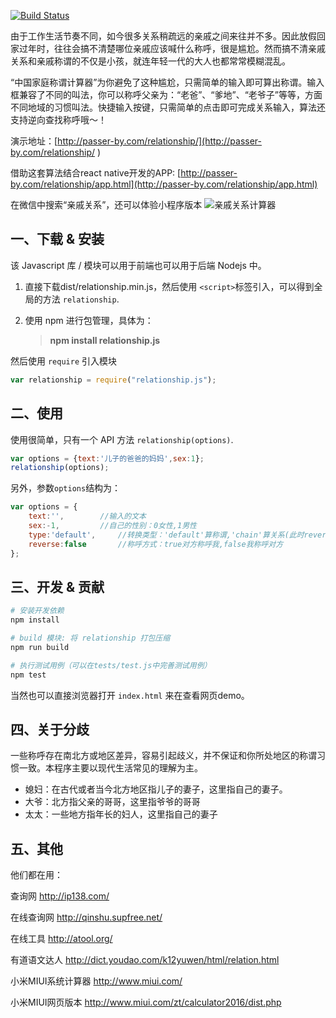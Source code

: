 [![Build Status](https://travis-ci.org/mumuy/relationship.svg?branch=gh-pages)](https://travis-ci.org/mumuy/relationship/)

由于工作生活节奏不同，如今很多关系稍疏远的亲戚之间来往并不多。因此放假回家过年时，往往会搞不清楚哪位亲戚应该喊什么称呼，很是尴尬。然而搞不清亲戚关系和亲戚称谓的不仅是小孩，就连年轻一代的大人也都常常模糊混乱。

“中国家庭称谓计算器”为你避免了这种尴尬，只需简单的输入即可算出称谓。输入框兼容了不同的叫法，你可以称呼父亲为：“老爸”、“爹地”、“老爷子”等等，方面不同地域的习惯叫法。快捷输入按键，只需简单的点击即可完成关系输入，算法还支持逆向查找称呼哦～！


演示地址：[http://passer-by.com/relationship/](http://passer-by.com/relationship/ )

借助这套算法结合react native开发的APP: [http://passer-by.com/relationship/app.html](http://passer-by.com/relationship/app.html)

在微信中搜索“亲戚关系”，还可以体验小程序版本
![亲戚关系计算器](http://passer-by.com/relationship/image/qrcode.jpg)

## 一、下载 & 安装

该 Javascript 库 / 模块可以用于前端也可以用于后端 Nodejs 中。

1. 直接下载dist/relationship.min.js，然后使用 `<script>`标签引入，可以得到全局的方法 `relationship`.
2. 使用 npm 进行包管理，具体为：

	> **npm install relationship.js**

然后使用 `require` 引入模块

```js
var relationship = require("relationship.js");
```


## 二、使用

使用很简单，只有一个 API 方法 `relationship(options)`.

```js
var options = {text:'儿子的爸爸的妈妈',sex:1};
relationship(options);
```

另外，参数`options`结构为：

```js
var options = {
	text:'',		//输入的文本
	sex:-1,			//自己的性别：0女性,1男性
	type:'default',		//转换类型：'default'算称谓,'chain'算关系(此时reverse无效)
	reverse:false		//称呼方式：true对方称呼我,false我称呼对方
};
```


## 三、开发 & 贡献

```sh
# 安装开发依赖
npm install 

# build 模块: 将 relationship 打包压缩
npm run build

# 执行测试用例（可以在tests/test.js中完善测试用例）
npm test
```

当然也可以直接浏览器打开 `index.html` 来在查看网页demo。


## 四、关于分歧

一些称呼存在南北方或地区差异，容易引起歧义，并不保证和你所处地区的称谓习惯一致。本程序主要以现代生活常见的理解为主。
* 媳妇：在古代或者当今北方地区指儿子的妻子，这里指自己的妻子。
* 大爷：北方指父亲的哥哥，这里指爷爷的哥哥
* 太太：一些地方指年长的妇人，这里指自己的妻子

## 五、其他

他们都在用：

查询网
http://ip138.com/

在线查询网
http://qinshu.supfree.net/

在线工具
http://atool.org/

有道语文达人
http://dict.youdao.com/k12yuwen/html/relation.html

小米MIUI系统计算器
http://www.miui.com/

小米MIUI网页版本
http://www.miui.com/zt/calculator2016/dist.php
